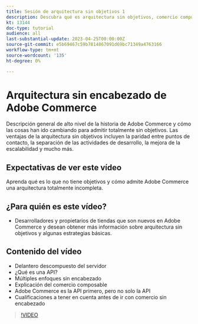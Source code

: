 ```yaml
---
title: Sesión de arquitectura sin objetivos 1
description: Descubra qué es arquitectura sin objetivos, comercio composable y experiencias personalizadas
kt: 13144
doc-type: tutorial
audience: all
last-substantial-update: 2023-04-25T00:00:00Z
source-git-commit: e5b69467c59b7814867091d69bc71349a4763166
workflow-type: tm+mt
source-wordcount: '135'
ht-degree: 0%

---
```


# Arquitectura sin encabezado de Adobe Commerce

Descripción general de alto nivel de la historia de Adobe Commerce y cómo las cosas han ido cambiando para admitir totalmente sin objetivos.  Las ventajas de la arquitectura sin objetivos incluyen la paridad entre puntos de contacto, la separación de las actividades de desarrollo, la mejora de la escalabilidad y mucho más.

## Expectativas de ver este vídeo

Aprenda qué es lo que no tiene objetivos y cómo admite Adobe Commerce una arquitectura totalmente incompleta.

## ¿Para quién es este vídeo?

* Desarrolladores y propietarios de tiendas que son nuevos en Adobe Commerce y desean obtener más información sobre arquitectura sin objetivos y algunas estrategias básicas.

## Contenido del vídeo

* Delantero descompuesto del servidor
* ¿Qué es una API?
* Múltiples enfoques sin encabezado
* Explicación del comercio composable
* Adobe Commerce es la API primero, pero no solo la API
* Cualificaciones a tener en cuenta antes de ir con comercio sin encabezado

>[!VIDEO](https://video.tv.adobe.com/v/3418862?learn=on)
